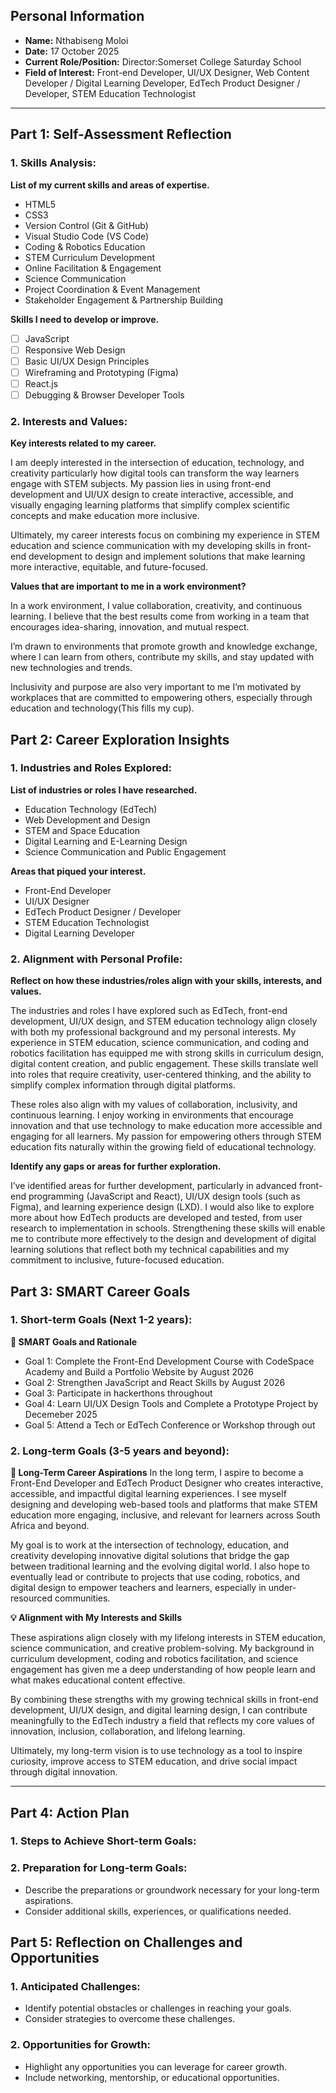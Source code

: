 ## Personal Information

- **Name:** Nthabiseng Moloi
- **Date:** 17 October 2025
- **Current Role/Position:** Director:Somerset College Saturday School
- **Field of Interest:** Front-end Developer, UI/UX Designer, Web Content Developer / Digital Learning Developer, EdTech Product Designer / Developer, STEM Education Technologist

---

## Part 1: Self-Assessment Reflection

### 1. Skills Analysis:

**List of my current skills and areas of expertise.**

- HTML5
- CSS3
- Version Control (Git & GitHub)
- Visual Studio Code (VS Code)
- Coding & Robotics Education
- STEM Curriculum Development
- Online Facilitation & Engagement
- Science Communication
- Project Coordination & Event Management
- Stakeholder Engagement & Partnership Building

**Skills I need to develop or improve.**

- [ ] JavaScript
- [ ] Responsive Web Design
- [ ] Basic UI/UX Design Principles
- [ ] Wireframing and Prototyping (Figma)
- [ ] React.js
- [ ] Debugging & Browser Developer Tools

### 2. Interests and Values:

**Key interests related to my career.**

I am deeply interested in the intersection of education, technology, and creativity particularly how digital tools can transform the way learners engage with STEM subjects. My passion lies in using front-end development and UI/UX design to create interactive, accessible, and visually engaging learning platforms that simplify complex scientific concepts and make education more inclusive.

Ultimately, my career interests focus on combining my experience in STEM education and science communication with my developing skills in front-end development to design and implement solutions that make learning more interactive, equitable, and future-focused.

**Values that are important to me in a work environment?**

In a work environment, I value collaboration, creativity, and continuous learning. I believe that the best results come from working in a team that encourages idea-sharing, innovation, and mutual respect.

I’m drawn to environments that promote growth and knowledge exchange, where I can learn from others, contribute my skills, and stay updated with new technologies and trends.

Inclusivity and purpose are also very important to me I’m motivated by workplaces that are committed to empowering others, especially through education and technology(This fills my cup).

## Part 2: Career Exploration Insights

### 1. Industries and Roles Explored:

**List of industries or roles I have researched.**

- Education Technology (EdTech)
- Web Development and Design
- STEM and Space Education
- Digital Learning and E-Learning Design
- Science Communication and Public Engagement

**Areas that piqued your interest.**

- Front-End Developer
- UI/UX Designer
- EdTech Product Designer / Developer
- STEM Education Technologist
- Digital Learning Developer

### 2. Alignment with Personal Profile:

**Reflect on how these industries/roles align with your skills, interests, and values.**

The industries and roles I have explored such as EdTech, front-end development, UI/UX design, and STEM education technology align closely with both my professional background and my personal interests. My experience in STEM education, science communication, and coding and robotics facilitation has equipped me with strong skills in curriculum design, digital content creation, and public engagement. These skills translate well into roles that require creativity, user-centered thinking, and the ability to simplify complex information through digital platforms.

These roles also align with my values of collaboration, inclusivity, and continuous learning. I enjoy working in environments that encourage innovation and that use technology to make education more accessible and engaging for all learners. My passion for empowering others through STEM education fits naturally within the growing field of educational technology.

**Identify any gaps or areas for further exploration.**

I’ve identified areas for further development, particularly in advanced front-end programming (JavaScript and React), UI/UX design tools (such as Figma), and learning experience design (LXD). I would also like to explore more about how EdTech products are developed and tested, from user research to implementation in schools. Strengthening these skills will enable me to contribute more effectively to the design and development of digital learning solutions that reflect both my technical capabilities and my commitment to inclusive, future-focused education.

## Part 3: SMART Career Goals

### 1. Short-term Goals (Next 1-2 years):

**🎯 SMART Goals and Rationale**

- Goal 1: Complete the Front-End Development Course with CodeSpace Academy and Build a Portfolio Website by August 2026
- Goal 2: Strengthen JavaScript and React Skills by August 2026
- Goal 3: Participate in hackerthons throughout
- Goal 4: Learn UI/UX Design Tools and Complete a Prototype Project by Decemeber 2025
- Goal 5: Attend a Tech or EdTech Conference or Workshop through out

### 2. Long-term Goals (3-5 years and beyond):

**🌠 Long-Term Career Aspirations**
In the long term, I aspire to become a Front-End Developer and EdTech Product Designer who creates interactive, accessible, and impactful digital learning experiences. I see myself designing and developing web-based tools and platforms that make STEM education more engaging, inclusive, and relevant for learners across South Africa and beyond.

My goal is to work at the intersection of technology, education, and creativity developing innovative digital solutions that bridge the gap between traditional learning and the evolving digital world. I also hope to eventually lead or contribute to projects that use coding, robotics, and digital design to empower teachers and learners, especially in under-resourced communities.

**💡 Alignment with My Interests and Skills**

These aspirations align closely with my lifelong interests in STEM education, science communication, and creative problem-solving. My background in curriculum development, coding and robotics facilitation, and science engagement has given me a deep understanding of how people learn and what makes educational content effective.

By combining these strengths with my growing technical skills in front-end development, UI/UX design, and digital learning design, I can contribute meaningfully to the EdTech industry a field that reflects my core values of innovation, inclusion, collaboration, and lifelong learning.

Ultimately, my long-term vision is to use technology as a tool to inspire curiosity, improve access to STEM education, and drive social impact through digital innovation.

---

## Part 4: Action Plan

### 1. Steps to Achieve Short-term Goals:

### 2. Preparation for Long-term Goals:

- Describe the preparations or groundwork necessary for your long-term aspirations.
- Consider additional skills, experiences, or qualifications needed.

## Part 5: Reflection on Challenges and Opportunities

### 1. Anticipated Challenges:

- Identify potential obstacles or challenges in reaching your goals.
- Consider strategies to overcome these challenges.

### 2. Opportunities for Growth:

- Highlight any opportunities you can leverage for career growth.
- Include networking, mentorship, or educational opportunities.
